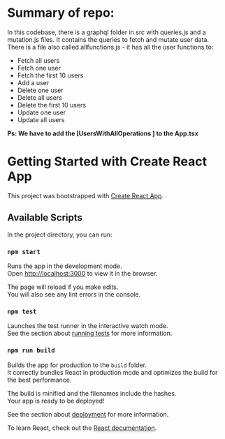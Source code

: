 # Summary of repo:

In this codebase, there is a graphql folder in src with queries.js and a mutation.js files. It contains the queries to fetch and mutate user data. There is a file also called allfunctions.js - it has all the user functions to:

- Fetch all users
- Fetch one user
- Fetch the first 10 users
- Add a user
- Delete one user
- Delete all users
- Delete the first 10 users
- Update one user
- Update all users

**Ps: We have to add the [UsersWithAllOperations ] to the App.tsx**

# Getting Started with Create React App

This project was bootstrapped with [Create React App](https://github.com/facebook/create-react-app).

## Available Scripts

In the project directory, you can run:

### `npm start`

Runs the app in the development mode.\
Open [http://localhost:3000](http://localhost:3000) to view it in the browser.

The page will reload if you make edits.\
You will also see any lint errors in the console.

### `npm test`

Launches the test runner in the interactive watch mode.\
See the section about [running tests](https://facebook.github.io/create-react-app/docs/running-tests) for more information.

### `npm run build`

Builds the app for production to the `build` folder.\
It correctly bundles React in production mode and optimizes the build for the best performance.

The build is minified and the filenames include the hashes.\
Your app is ready to be deployed!

See the section about [deployment](https://facebook.github.io/create-react-app/docs/deployment) for more information.


To learn React, check out the [React documentation](https://reactjs.org/).
